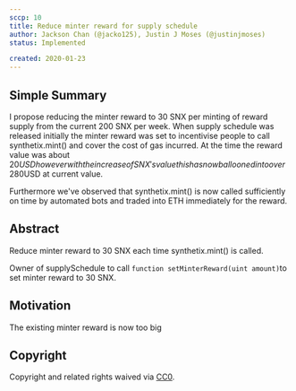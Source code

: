 ```yaml
---
sccp: 10
title: Reduce minter reward for supply schedule 
author: Jackson Chan (@jacko125), Justin J Moses (@justinjmoses)
status: Implemented

created: 2020-01-23
---
```


## Simple Summary
<!--"If you can't explain it simply, you don't understand it well enough." Provide a simplified and layman-accessible explanation of the SCCP.-->
I propose reducing the minter reward to 30 SNX per minting of reward supply from the current 200 SNX per week. When supply schedule was released initially the minter reward was set to incentivise people to call synthetix.mint() and cover the cost of gas incurred. At the time the reward value was about $20USD however with the increase of SNX's value this has now ballooned into over ~$280USD at current value.

Furthermore we've observed that synthetix.mint() is now called sufficiently on time by automated bots and traded into ETH immediately for the reward.   

## Abstract
<!--A short (~200 word) description of the variable change proposed.-->
Reduce minter reward to 30 SNX each time synthetix.mint() is called. 

Owner of supplySchedule to call ```function setMinterReward(uint amount)```to set minter reward to 30 SNX.


## Motivation
<!--The motivation is critical for SCCPs that want to update variables within Synthetix. It should clearly explain why the existing variable is not incentive aligned. SCCP submissions without sufficient motivation may be rejected outright.-->
The existing minter reward is now too big 

## Copyright
Copyright and related rights waived via [CC0](https://creativecommons.org/publicdomain/zero/1.0/).
